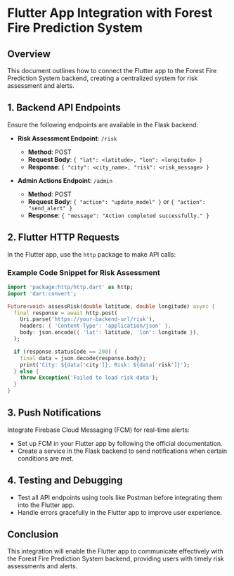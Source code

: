 # Flutter App Integration with Forest Fire Prediction System

## Overview
This document outlines how to connect the Flutter app to the Forest Fire Prediction System backend, creating a centralized system for risk assessment and alerts.

## 1. Backend API Endpoints
Ensure the following endpoints are available in the Flask backend:
- **Risk Assessment Endpoint**: `/risk`
  - **Method**: POST
  - **Request Body**: `{ "lat": <latitude>, "lon": <longitude> }`
  - **Response**: `{ "city": <city_name>, "risk": <risk_message> }`

- **Admin Actions Endpoint**: `/admin`
  - **Method**: POST
  - **Request Body**: `{ "action": "update_model" }` or `{ "action": "send_alert" }`
  - **Response**: `{ "message": "Action completed successfully." }`

## 2. Flutter HTTP Requests
In the Flutter app, use the `http` package to make API calls:

### Example Code Snippet for Risk Assessment
```dart
import 'package:http/http.dart' as http;
import 'dart:convert';

Future<void> assessRisk(double latitude, double longitude) async {
  final response = await http.post(
    Uri.parse('https://your-backend-url/risk'),
    headers: { 'Content-Type': 'application/json' },
    body: json.encode({ 'lat': latitude, 'lon': longitude }),
  );

  if (response.statusCode == 200) {
    final data = json.decode(response.body);
    print('City: ${data['city']}, Risk: ${data['risk']}');
  } else {
    throw Exception('Failed to load risk data');
  }
}
```

## 3. Push Notifications
Integrate Firebase Cloud Messaging (FCM) for real-time alerts:
- Set up FCM in your Flutter app by following the official documentation.
- Create a service in the Flask backend to send notifications when certain conditions are met.

## 4. Testing and Debugging
- Test all API endpoints using tools like Postman before integrating them into the Flutter app.
- Handle errors gracefully in the Flutter app to improve user experience.

## Conclusion
This integration will enable the Flutter app to communicate effectively with the Forest Fire Prediction System backend, providing users with timely risk assessments and alerts.
